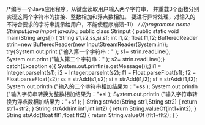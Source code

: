 /*编写一个Java应用程序，从键盘读取用户输入两个字符串，
并重载3个函数分别实现这两个字符串的拼接、整数相加和浮点数相加。
要进行异常处理，对输入的不符合要求的字符串提示给用户，不能使程序崩溃-11）
*/
//programme name Strinput.java
import java.io.*;
public class Strinput 
{
  public static void main(String args[]) {
       String s1,s2,ss,si,sf;
       int i1,i2;
       float f1,f2;
       BufferedReader strin=new  BufferedReader(new InputStreamReader(System.in));
       try{System.out.print ("输入第一个字符串：" );
           s1= strin.readLine();
           System.out.print ("输入第二个字符串：" );
           s2= strin.readLine();}
       catch(Exception e){ System.out.println(e.getMessage());}
       i1 = Integer.parseInt(s1);
       i2 = Integer.parseInt(s2);
       f1 = Float.parseFloat(s1);
       f2 = Float.parseFloat(s2);
       ss = strAdd(s1,s2);
       si = strAdd(i1,i2);
       sf = strAdd(f1,f2);
       System.out.println ("输入的二个字符串相加结果为："+ss );
       System.out.println ("输入字符串转换为整数相加结果为："+si );
       System.out.println ("输入字符串转换为浮点数相加结果为："+sf );
    }
   String strAdd(String str1,String str2) {
return str1+str2;
}
String strAdd(int int1,int int2) {
return  String.valueOf(int1+int2);
}
String strAdd(float flt1,float flt2) {
return  String.valueOf (flt1+flt2);
}
 }

